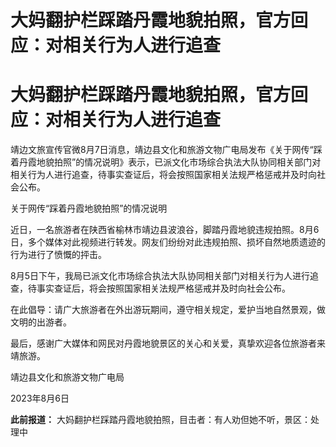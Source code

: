 # 大妈翻护栏踩踏丹霞地貌拍照，官方回应：对相关行为人进行追查

# 大妈翻护栏踩踏丹霞地貌拍照，官方回应：对相关行为人进行追查

靖边文旅宣传官微8月7日消息，靖边县文化和旅游文物广电局发布《关于网传“踩着丹霞地貌拍照”的情况说明》表示，已派文化市场综合执法大队协同相关部门对相关行为人进行追查，待事实查证后，将会按照国家相关法规严格惩戒并及时向社会公布。

关于网传“踩着丹霞地貌拍照”的情况说明

近日，一名旅游者在陕西省榆林市靖边县波浪谷，脚踏丹霞地貌违规拍照。8月6日，多个媒体对此视频进行转发。网友们纷纷对此违规拍照、损坏自然地质遗迹的行为进行了愤慨的抨击。

8月5日下午，我局已派文化市场综合执法大队协同相关部门对相关行为人进行追查，待事实查证后，将会按照国家相关法规严格惩戒并及时向社会公布。

在此倡导：请广大旅游者在外出游玩期间，遵守相关规定，爱护当地自然景观，做文明的出游者。

最后，感谢广大媒体和网民对丹霞地貌景区的关心和关爱，真挚欢迎各位旅游者来靖旅游。

靖边县文化和旅游文物广电局

2023年8月6日

**此前报道：** 大妈翻护栏踩踏丹霞地貌拍照，目击者：有人劝但她不听，景区：处理中

